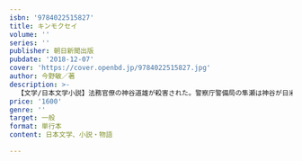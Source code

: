 ```yaml
---
isbn: '9784022515827'
title: キンモクセイ
volume: ''
series: ''
publisher: 朝日新聞出版
pubdate: '2018-12-07'
cover: 'https://cover.openbd.jp/9784022515827.jpg'
author: 今野敏／著
description: >-
  【文学/日本文学小説】法務官僚の神谷道雄が殺害された。警察庁警備局の隼瀬は神谷が日米合同委員会に関わっていたこと、キンモクセイという謎の言葉を残していた事実を探り当てるが……。日米関係の闇に挑む、著者初の警察インテリジェンス小説。
price: '1600'
genre: ''
target: 一般
format: 単行本
content: 日本文学、小説・物語

---
```

